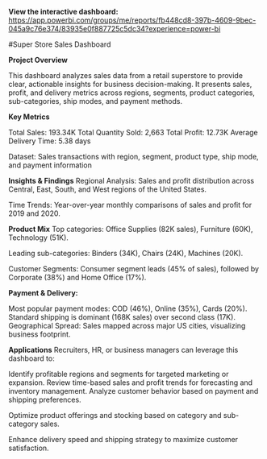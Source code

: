**View the interactive dashboard:** https://app.powerbi.com/groups/me/reports/fb448cd8-397b-4609-9bec-045a9c76e374/83935e0f887725c5dc34?experience=power-bi


#Super Store Sales Dashboard

**Project Overview**

This dashboard analyzes sales data from a retail superstore to provide clear, actionable insights for business decision-making. It presents sales, profit, and delivery metrics across regions, segments, product categories, sub-categories, ship modes, and payment methods.

**Key Metrics**

Total Sales: 193.34K
Total Quantity Sold: 2,663
Total Profit: 12.73K
Average Delivery Time: 5.38 days

Dataset: Sales transactions with region, segment, product type, ship mode, and payment information

**Insights & Findings**
Regional Analysis: Sales and profit distribution across Central, East, South, and West regions of the United States.

Time Trends: Year-over-year monthly comparisons of sales and profit for 2019 and 2020.

**Product Mix**
Top categories: Office Supplies (82K sales), Furniture (60K), Technology (51K).

Leading sub-categories: Binders (34K), Chairs (24K), Machines (20K).

Customer Segments: Consumer segment leads (45% of sales), followed by Corporate (38%) and Home Office (17%).

**Payment & Delivery:**

Most popular payment modes: COD (46%), Online (35%), Cards (20%).
Standard shipping is dominant (168K sales) over second class (17K).
Geographical Spread: Sales mapped across major US cities, visualizing business footprint.

**Applications**
Recruiters, HR, or business managers can leverage this dashboard to:

Identify profitable regions and segments for targeted marketing or expansion.
Review time-based sales and profit trends for forecasting and inventory management.
Analyze customer behavior based on payment and shipping preferences.

Optimize product offerings and stocking based on category and sub-category sales.

Enhance delivery speed and shipping strategy to maximize customer satisfaction.
